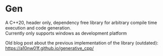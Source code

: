 # Gen

A C++20, header only, dependency free library for arbitrary compile time execution and code generation.    
Currently only supports windows as development platform

Old blog post about the previous implementation of the library (outdated):
https://a10nw01f.github.io/generative_cpp/
